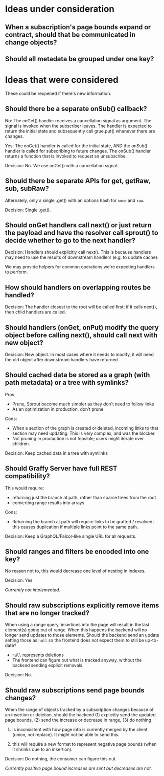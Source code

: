 # Ideas under consideration

## When a subscription's page bounds expand or contract, should that be communicated in change objects?

## Should all metadata be grouped under one key?

# Ideas that were considered

These could be reopened if there's new information.

## Should there be a separate onSub() callback?

No: The onGet() handler receives a cancellation signal as argument. The signal is invoked when the subscriber leaves. The handler is expected to return the initial state and subsequently call grue.put() whenever there are changes.

Yes: The onGet() handler is called for the initial state, AND the onSub() handler is called for subscribing to future changes. The onSub() handler returns a function that is invoked to request an unsubscribe.

Decision: No. We use onGet() with a cancellation signal.

## Should there be separate APIs for get, getRaw, sub, subRaw?

Alternately, only a single .get() with an options hash for `once` and `raw`.

Decision: Single .get().

## Should onGet handlers call next() or just return the payload and have the resolver call sprout() to decide whether to go to the next handler?

Decision: Handlers should explicitly call next(). This is because handlers may need to use the results of downstream handlers (e.g. to update cache).

We may provide helpers for common operations we're expecting handlers to perform.

## How should handlers on overlapping routes be handled?

Decision: The handler closest to the root will be called first; if it calls next(), then child handlers are called.

## Should handlers (onGet, onPut) modify the query object before calling next(), should call next with new object?

Decision: New object. In most cases where it needs to modify, it will need the old object after downstream handlers have returned.



## Should cached data be stored as a graph (with path metadata) or a tree with symlinks?

Pros:
  - Prune, Sprout become much simpler as they don't need to follow links
  - As an optimization in production, don't prune

Cons:
  - When a section of the graph is created or deleted, incoming links to that section may need updating. This is very complex, and was the blocker.
  - Not pruning in production is not feasible; users might iterate over children.

Decision: Keep cached data in a tree with symlinks

## Should Graffy Server have full REST compatibility?

This would require:
- returning just the branch at path, rather than sparse trees from the root
- converting range results into arrays

Cons:
- Returning the branch at path will require links to be grafted / resolved; this causes duplication if multiple links point to the same path.

Decision: Keep a GraphQL/Falcor-like single URL for all requests.

## Should ranges and filters be encoded into one key?

No reason not to, this would decrease one level of nesting in indexes.

Decision: Yes

_Currently not implemented._

## Should raw subscriptions explicitly remove items that are no longer tracked?

When using a range query, insertions into the page will result in the last element(s) going out of range. When this happens the backend will no longer send updates to those elements. Should the backend send an update setting those as `null` so the frontend does not expect them to still be up-to-date?

- `null` represents deletions
- The frontend can figure out what is tracked anyway, without the backend sending explicit removals.

Decision: No.

## Should raw subscriptions send page bounds changes?

When the range of objects tracked by a subscription changes because of an insertion or deletion, should the backend (1) explicitly send the updated page bounds, (2) send the increase or decrease in range, (3) do nothing

1. is inconsistent with how page info is currently merged by the client (union, not replace). It might not be able to send this.

2. this will require a new format to represent negative page bounds (when it shrinks due to an insertion).

Decision: Do nothing, the consumer can figure this out.

_Currently positive page bound increases are sent but decreases are not._
